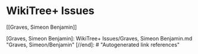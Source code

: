 # WikiTree+ Issues

[[Graves, Simeon Benjamin]]

[//begin]: # "Autogenerated link references for markdown compatibility"
[Graves, Simeon Benjamin]: WikiTree+ Issues/Graves, Simeon Benjamin.md "Graves, Simeon/Benjamin"
[//end]: # "Autogenerated link references"